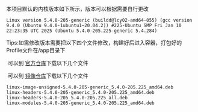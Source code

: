 本项目默认的内核版本如下所示，版本可以根据需要自行更改

```plaintext
Linux version 5.4.0-205-generic (buildd@lcy02-amd64-055) (gcc version 9.4.0 (Ubuntu 9.4.0-1ubuntu1~20.04.2)) #225-Ubuntu SMP Fri Jan 10 22:23:35 UTC 2025 (Ubuntu 5.4.0-205.225-generic 5.4.284)
```

Tips:如需修改版本需要把以下四个文件修改，构建好后进入容器，打包好的Profile文件在/app目录下

​		可以到 [官方仓库](https://debian.sipwise.com/debian-security/pool/main/l/linux/)下载以下几个文件

​		可以到 [镜像仓库](https://mirrors.ustc.edu.cn/ubuntu/pool/main/l/linux/)下载以下几个文件

```
linux-image-unsigned-5.4.0-205-generic_5.4.0-205.225_amd64.deb
linux-headers-5.4.0-205-generic_5.4.0-205.225_amd64.deb
linux-headers-5.4.0-205_5.4.0-205.225_all.deb
linux-modules-5.4.0-205-generic_5.4.0-205.225_amd64.deb
```

